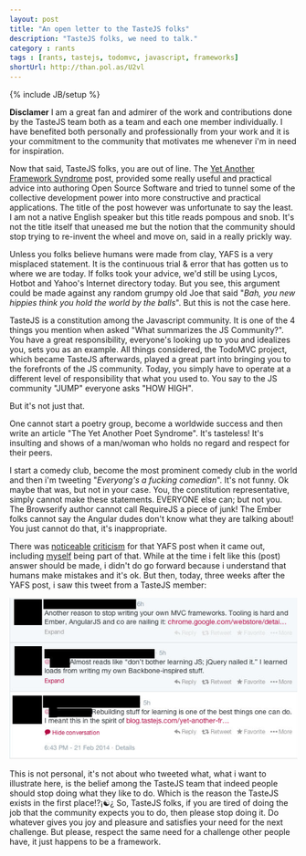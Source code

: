 ```yaml
---
layout: post
title: "An open letter to the TasteJS folks"
description: "TasteJS folks, we need to talk."
category : rants
tags : [rants, tastejs, todomvc, javascript, frameworks]
shortUrl: http://than.pol.as/U2vl
---
```

{% include JB/setup %}

**Disclamer** I am a great fan and admirer of the work and contributions done by the TasteJS team both as a team and each one member individually. I have benefited both personally and professionally from your work and it is your commitment to the community that motivates me whenever i'm in need for inspiration.

Now that said, TasteJS folks, you are out of line. The [Yet Another Framework Syndrome][yafs] post, provided some really useful and practical advice into authoring Open Source Software and tried to tunnel some of the collective development power into more constructive and practical applications. The title of the post however was unfortunate to say the least. I am not a native English speaker but this title reads pompous and snob. It's not the title itself that uneased me but the notion that the community should stop trying to re-invent the wheel and move on, said in a really prickly way.

Unless you folks believe humans were made from clay, YAFS is a very misplaced statement. It is the continuous trial & error that has gotten us to where we are today. If folks took your advice, we'd still be using Lycos, Hotbot and Yahoo's Internet directory today. But you see, this argument could be made against any random grumpy old Joe that said "*Bah, you new hippies think you hold the world by the balls*". But this is not the case here.

TasteJS is a constitution among the Javascript community. It is one of the 4 things you mention when asked "What summarizes the JS Community?". You have a great responsibility, everyone's looking up to you and idealizes you, sets you as an example. All things considered, the TodoMVC project, which became TasteJS afterwards, played a great part into bringing you to the forefronts of the JS community. Today, you simply have to operate at a different level of responsibility that what you used to. You say to the JS community "JUMP" everyone asks "HOW HIGH".

But it's not just that.

One cannot start a poetry group, become a worldwide success and then write an article "The Yet Another Poet Syndrome". It's tasteless! It's insulting and shows of a man/woman who holds no regard and respect for their peers.

I start a comedy club, become the most prominent comedy club in the world and then i'm tweeting "*Everyong's a fucking comedian*". It's not funny. Ok maybe that was, but not in your case. You, the constitution representative, simply cannot make these statements. EVERYONE else can; but not you. The Browserify author cannot call RequireJS a piece of junk! The Ember folks cannot say the Angular dudes don't know what they are talking about! You just cannot do that, it's inappropriate.

There was [noticeable][reddit yafs] [criticism][reddit post] for that YAFS post when it came out, including [myself][thanpolas tweet] being part of that. While at the time i felt like this (post) answer should be made, i didn't do go forward because i understand that humans make mistakes and it's ok. But then, today, three weeks after the YAFS post, i saw this tweet from a TasteJS member:

![TasteJS Twitter Convo for YAFS](/assets/img/twitter-yafs-convo.jpg)

This is not personal, it's not about who tweeted what, what i want to illustrate here, is the belief among the TasteJS team that indeed people should stop doing what they like to do. Which is the reason the TasteJS exists in the first place!?¡☯¿  So, TasteJS folks, if you are tired of doing the job that the community expects you to do, then please stop doing it. Do whatever gives you joy and pleasure and satisfies your need for the next challenge. But please, respect the same need for a challenge other people have, it just happens to be a framework.




[yafs]: http://blog.tastejs.com/yet-another-framework-syndrome-yafs
[reddit yafs]: http://www.reddit.com/r/javascript/comments/1wyj5w/yet_another_framework_syndrome_yafs/
[reddit post]: http://www.reddit.com/r/javascript/comments/1wz96a/framework_creators_please_continue_to_improve/
[thanpolas tweet]: https://twitter.com/thanpolas/status/430755877336125440

